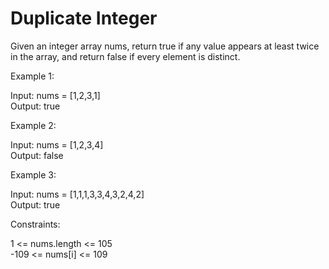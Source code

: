 # Duplicate Integer

Given an integer array nums, return true if any value appears at least twice in the array, and return false if every element is distinct.

 

Example 1:

Input: nums = [1,2,3,1]\
Output: true

Example 2:

Input: nums = [1,2,3,4]\
Output: false

Example 3:

Input: nums = [1,1,1,3,3,4,3,2,4,2]\
Output: true
 
Constraints:

1 <= nums.length <= 105\
-109 <= nums[i] <= 109